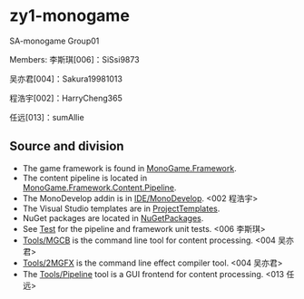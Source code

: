 # zy1-monogame
SA-monogame
Group01

Members:
李斯琪[006]：SiSsi9873

吴亦君[004]：Sakura19981013

程浩宇[002]：HarryCheng365

任远[013]：sumAllie


## Source and division

 * The game framework is found in [MonoGame.Framework](MonoGame.Framework). <all of us>
 * The content pipeline is located in [MonoGame.Framework.Content.Pipeline](MonoGame.Framework.Content.Pipeline). <all of us>
 * The MonoDevelop addin is in [IDE/MonoDevelop](IDE/MonoDevelop). <002 程浩宇>
 * The Visual Studio templates are in [ProjectTemplates](ProjectTemplates).
 * NuGet packages are located in [NuGetPackages](NuGetPackages).
 * See [Test](Test) for the pipeline and framework unit tests. <006 李斯琪>
 * [Tools/MGCB](Tools/MGCB) is the command line tool for content processing. <004 吴亦君>
 * [Tools/2MGFX](Tools/2MGFX) is the command line effect compiler tool. <004 吴亦君>
 * The [Tools/Pipeline](Tools/Pipeline) tool is a GUI frontend for content processing. <013 任远>
